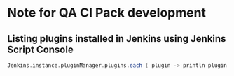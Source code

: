 # Note for QA CI Pack development

## Listing plugins installed in Jenkins using Jenkins Script Console

```groovy
Jenkins.instance.pluginManager.plugins.each { plugin -> println plugin.getShortName() }
```